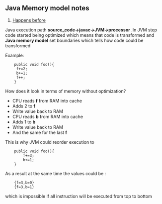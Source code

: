 ## Java Memory model notes
1. [Happens before](Hb)

Java execution path **source_code->javac->JVM->processor** .In JVM step code started being optimized which means that code is transformed and **Java memory model** set boundaries which tells how code could be transformed

Example:

```
	public void foo(){
	 f+=2;
	 b+=1;
	 f++;
	}
```

How does it look in terms of memory without optimization? 

* CPU reads **f** from RAM into cache
* Adds 2 to **f**
* Write value back to RAM
* CPU reads **b** from RAM into cache
* Adds 1 to **b**
* Write value back to RAM
* And the same for the last **f**

This is why JVM could reorder execution to 

```
	public void foo(){
		f+=3;
		b+=1;
	}
```

As a result at the same time the values could be : 

```
	{f=3,b=0}
	{f=3,b=1}
```	
which is impossible if all instruction will be executed from top to bottom 

